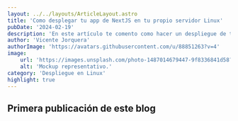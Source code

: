 ```yaml
---
layout: ../../layouts/ArticleLayout.astro
title: 'Como desplegar tu app de NextJS en tu propio servidor Linux'
pubDate: '2024-02-19'
description: 'En este artículo te comento como hacer un despliegue de tu aplicación de NextJS en tu propio servidor de GNU/Linux. Sin importar si estás utilizando Ubuntu o Rhel.'
author: 'Vicente Jorquera'
authorImage: 'https://avatars.githubusercontent.com/u/88851263?v=4'
image:
    url: 'https://images.unsplash.com/photo-1487014679447-9f8336841d58?q=80&w=2805&auto=format&fit=crop&ixlib=rb-4.0.3&ixid=M3wxMjA3fDB8MHxwaG90by1wYWdlfHx8fGVufDB8fHx8fA%3D%3D'
    alt: 'Mockup representativo.'
category: 'Despliegue en Linux'
highlight: true
---
```


## Primera publicación de este blog